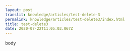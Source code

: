 ```yaml
---
layout: post
translit: knowledge/articles/test-delete-3
permalink: knowledge/articles/test-delete3/index.html
title: test-delete3
date: 2020-07-22T11:05:03.067Z
---
```

body